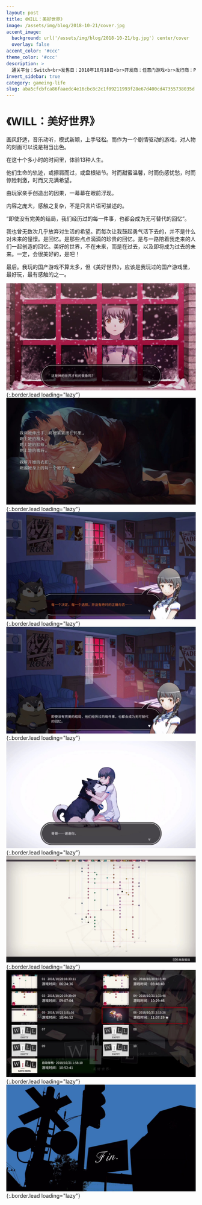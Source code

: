 ```yaml
---
layout: post
title: 《WILL：美好世界》
image: /assets/img/blog/2018-10-21/cover.jpg
accent_image: 
  background: url('/assets/img/blog/2018-10-21/bg.jpg') center/cover
  overlay: false
accent_color: '#ccc'
theme_color: '#ccc'
description: >
  通关平台：Switch<br>发售日：2018年10月18日<br>开发商：任意门游戏<br>发行商：PLAYISM<br>个人评分：82
invert_sidebar: true
category: gameing-life
slug: aba5cfcbfca86faaedc4e16cbc8c2c1f09211993f28e67d400cd47355738035d
---
```


# 《WILL：美好世界》

画风舒适，音乐动听，模式新颖，上手轻松。而作为一个剧情驱动的游戏，对人物的刻画可以说是相当出色。

在这十个多小时的时间里，体验13种人生。

他们生命的轨迹，或擦肩而过，或盘根错节。时而甜蜜温馨，时而伤感忧愁，时而惊险刺激，时而又充满希望。

由玩家亲手创造出的因果，一幕幕在眼前浮现。

内容之庞大，感触之复杂，不是只言片语可描述的。

“即使没有完美的结局，我们经历过的每一件事，也都会成为无可替代的回忆”。

我也曾无数次几乎放弃对生活的希望。而每次让我鼓起勇气活下去的，并不是什么对未来的憧憬。是回忆。是那些点点滴滴的珍贵的回忆。是与一路陪着我走来的人们一起创造的回忆。美好的世界，不在未来，而是在过去，以及即将成为过去的未来。一定，会很美好的，是吧！

最后。我玩的国产游戏不算太多，但《美好世界》，应该是我玩过的国产游戏里，最好玩，最有感触的之一。

![](/assets/img/blog/2018-10-21/1.jpg){:.border.lead loading="lazy"}
![](/assets/img/blog/2018-10-21/2.jpg){:.border.lead loading="lazy"}
![](/assets/img/blog/2018-10-21/3.jpg){:.border.lead loading="lazy"}
![](/assets/img/blog/2018-10-21/4.jpg){:.border.lead loading="lazy"}
![](/assets/img/blog/2018-10-21/5.jpg){:.border.lead loading="lazy"}
![](/assets/img/blog/2018-10-21/6.jpg){:.border.lead loading="lazy"}
![](/assets/img/blog/2018-10-21/7.jpg){:.border.lead loading="lazy"}
![](/assets/img/blog/2018-10-21/8.jpg){:.border.lead loading="lazy"}

